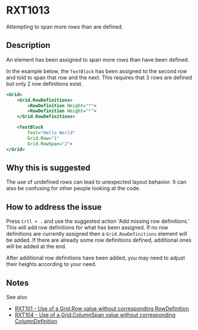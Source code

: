# RXT1013

Attempting to span more rows than are defined.

## Description

An element has been assigned to span more rows than have been defined.

In the example below, the `TextBlock` has been assigned to the second row and told to span that row and the next. This requires that 3 rows are defined but only 2 row definitions exist.

```xml
<Grid>
    <Grid.RowDefinitions>
        <RowDefinition Height="*">
        <RowDefinition Height="*">
    </Grid.RowDefinitions>

    <TextBlock
        Text="Hello World"
        Grid.Row="1"
        Grid.RowSpan="2">
</Grid>
```

## Why this is suggested

The use of undefined rows can lead to unexpected layout behavior.
It can also be confusing for other people looking at the code.

## How to address the issue

Press `Crtl + .` and use the suggested action 'Add missing row definitions.'
This will add row definitions for what has been assigned.
If no row definitions are currently assigned then a `Grid.RowDefinitions` element will be added. If there are already some row definitions defined, additional ones will be added at the end.

After additional row definitions have been added, you may need to adjust their heights according to your need.

## Notes

See also

- [RXT101 - Use of a Grid.Row value without corresponding RowDefinition](./RXT101.md)
- [RXT104 - Use of a Grid.ColumnSpan value without corresponding ColumnDefinition](./RXT104.md)
